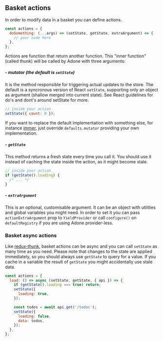 ## Basket actions

In order to modify data in a basket you can define actions.

```js
const actions = {
  doSomething: (...args) => (setState, getState, extraArgument) => {
    // your code here
  },
};
```

Actions are function that return another function. This "inner function" (called thunk) will be called by Adone with three arguments:

##### - mutator (the default is `setState`)

It is the method responsible for triggering actual updates to the store. The default is a syncronous version of React `setState`, supporting only an object as argument (shallow merged into current state). See React guidelines for do's and dont's around setState for more.

```js
// inside your action
setState({ count: 0 });
```

If you want to replace the default implementation with something else, for instance [immer](https://github.com/mweststrate/immer), just override `defaults.mutator` providing your own implementation.

##### - `getState`

This method returns a fresh state every time you call it. You should use it instead of caching the state inside the action, as it might become stale.

```js
// inside your action
if (getState().loading) {
  /* ... */
}
```

##### - `extraArgument`

This is an optional, customisable argument. It can be an object with utilities and global variables you might need. In order to set it you can pass `actionExtraArgument` prop to `YieldProvider` or call `configure()` on `defaultRegistry` if you are using Adone provider-less.

### Basket async actions

Like [redux-thunk](https://github.com/reduxjs/redux-thunk), basket actions can be async and you can call `setState` as many time as you need. Please note that changes to the state are applied immediately, so you should always use `getState` to query for a value. If you cache in a variable the result of `getState` you might accidentally use stale data.

```js
const actions = {
  load: () => async (setState, getState, { api }) => {
    if (getState().loading === true) return;
    setState({
      loading: true,
    });

    const todos = await api.get('/todos');
    setState({
      loading: false,
      data: todos,
    });
  },
};
```
